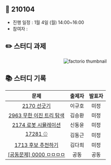 ## 📅 210104
- 진행 일정 : 1월 4일 (월) 14:00~16:00
- 참여자 : 

## ✏️ 스터디 과제
 <p align="center">
  <img src="https://user-images.githubusercontent.com/40848918/103416896-f40eff80-4bcb-11eb-8d3e-71a06d7c690f.png" alt="factorio thumbnail"/>
</p> 



## 📚 스터디 기록

|           문제            |               출제자          |    발표자    |           
| :-----------------------: | :-------------------------------: | :---------------: | 
| [2170 선긋기](https://www.acmicpc.net/problem/2170) | 이규호 | 미정 |
| [2963 무한 이진 트리 탐색](https://www.acmicpc.net/problem/2963) | 김승환 | 미정 |
| [2174 로봇 시뮬레이션](https://www.acmicpc.net/problem/2174) | 신동윤 | 미정 |
| [17281 ⚾](https://www.acmicpc.net/problem/17281) | 김동근 | 미정 |
| [1713 후보 추천하기](https://www.acmicpc.net/problem/1713) | 김다희 | 미정 |
| [\[공동문제\] 0000 ㅁㅁㅁㅁ](https://www.acmicpc.net/problem/1713) | 공동 | 공동 |

